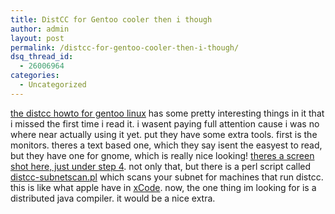 ```yaml
---
title: DistCC for Gentoo cooler then i though
author: admin
layout: post
permalink: /distcc-for-gentoo-cooler-then-i-though/
dsq_thread_id:
  - 26006964
categories:
  - Uncategorized
---
```

[the distcc howto for gentoo linux][1] has some pretty interesting things in it that i missed the first time i read it. i wasent paying full attention cause i was no where near actually using it yet. put they have some extra tools. first is the monitors. theres a text based one, which they say isent the easyest to read, but they have one for gnome, which is really nice looking! [theres a screen shot here, just under step 4][2]. not only that, but there is a perl script called [distcc-subnetscan.pl][3] which scans your subnet for machines that run distcc. this is like what apple have in [xCode][4]. now, the one thing im looking for is a distributed java compiler. it would be a nice extra.

 [1]: http://www.gentoo.org/doc/en/distcc.xml
 [2]: http://distcc.samba.org/index.html
 [3]: http://dev.gentoo.org/~lisa/distcc/distcc-subnetscan/distcc-subnetscan.pl
 [4]: http://www.apple.com/macosx/features/xcode/